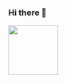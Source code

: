 ### Hi there 👋

<img src ="https://cdn-icons-png.flaticon.com/512/174/174854.png" style="width:100px">
